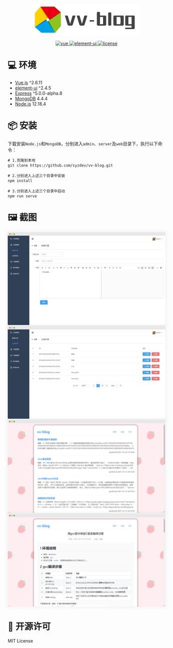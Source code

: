 <p align="center">
  <a href="https://github.com/syzdev/vv-blog" target="blank">
    <img src="./readme_images/vv-blog-logo.png" alt="Logo" height="100">
  </a>
</p>

<p align="center">
  <a href="https://github.com/vuejs/vue">
    <img src="https://img.shields.io/badge/vue-^2.6.11-brightgreen.svg" alt="vue">
  </a>
  <a href="https://github.com/ElemeFE/element">
    <img src="https://img.shields.io/badge/element--ui-^2.4.5-brightgreen.svg" alt="element-ui">
  </a>
  <a href="https://opensource.org/licenses/MIT">
    <img src="https://img.shields.io/github/license/mashape/apistatus.svg" alt="license">
  </a>
</p>

# 💻 环境

- [Vue.js](https://www.npmjs.com/package/vue/v/2.6.11) ^2.6.11
- [element-ui](https://github.com/ElemeFE/element) ^2.4.5
- [Express](https://www.npmjs.com/package/express/v/5.0.0-alpha.8) ^5.0.0-alpha.8
- [MongoDB](https://www.mongodb.com/) 4.4.4
- [Node.js](https://nodejs.org/zh-cn/download/) 12.18.4

# 📦️ 安装

下载安装`Node.js`和`MongoDB`，分别进入`admin`、`server`及`web`目录下，执行以下命令：

```shell
# 1.克隆到本地
git clone https://github.com/syzdev/vv-blog.git

# 2.分别进入上述三个目录中安装
npm install

# 3.分别进入上述三个目录中启动
npm run serve
```
# 🖼️ 截图

<img src="./readme_images/admin-1.png" style="box-shadow: 0px 0px 10px 5px rgba(0, 0, 0, 0.04);">
<img src="./readme_images/admin-2.png" style="box-shadow: 0px 0px 10px 5px rgba(0, 0, 0, 0.04);">
<img src="./readme_images/web-1.png" style="box-shadow: 0px 0px 10px 5px rgba(0, 0, 0, 0.04);">
<img src="./readme_images/web-2.png" style="box-shadow: 0px 0px 10px 5px rgba(0, 0, 0, 0.04);">

# 📜 开源许可
MIT License
